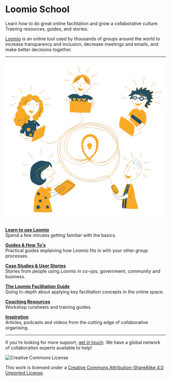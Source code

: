 # Loomio School

Learn how to do great online facilitation and grow a collaborative culture. Training resources, guides, and stories.

[Loomio](http://loomio.org?utm_campaign=school) is an online tool used by thousands of groups around the world to increase transparency and inclusion, decrease meetings and emails, and make better decisions together.

---

<img src="img/loomio-new-way.png" alt="illustration showing people collaborating with Loomio" class="img-50pc img-right"/>

**[Learn to use Loomio](beginner/index.md)**
<br/>Spend a few minutes getting familiar with the basics.

**[Guides & How To's](guides/index.md)**
<br/>Practical guides explaining how Loomio fits in with your other group processes.

**[Case Studies & User Stories](case_studies.html)**
<br/>Stories from people using Loomio in co-ops, government, community and business.

**[The Loomio Facilitation Guide](facilitators_guide/index.md)**
<br/>Going in-depth about applying key facilitation concepts in the online space.

**[Coaching Resources](coaching_resources.html)**
<br/>Workshop runsheets and training guides.

**[Inspiration](inspiration.html)**
<br/>Articles, podcasts and videos from the cutting edge of collaborative organising.

---

If you're looking for more support, [get in touch](https://loomio.org/contact). We have a global network of collaboration experts available to help!

<img src="https://i.creativecommons.org/l/by-sa/3.0/88x31.png" class="img-right" alt="Creative Commons License" />

This work is licensed under a [Creative Commons Attribution-ShareAlike 4.0 Unported License](http://creativecommons.org/licenses/by-sa/4.0/).